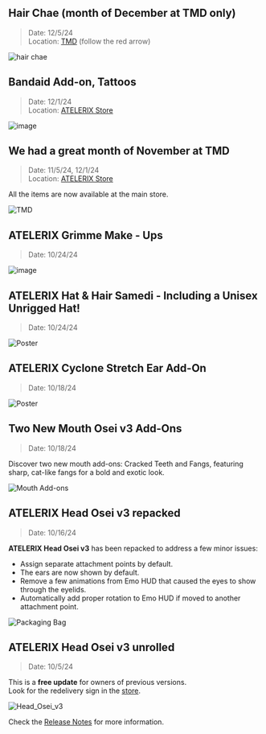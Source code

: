 ## Hair Chae (month of December at TMD only) 
> Date: 12/5/24\
> Location: [TMD](http://maps.secondlife.com/secondlife/TMD/124/97/23) (follow the red arrow)

![hair chae](https://cdn.primfeed.com/img/6e17aa84-c348-49d7-8218-85b302f753ec/1f848f40-40ac-4ab1-92a4-b092c48c5809_original.webp?v1)

## Bandaid Add-on, Tattoos
> Date: 12/1/24\
> Location: [ATELERIX Store](http://maps.secondlife.com/secondlife/Ethos/208/104/501)

![image](https://github.com/user-attachments/assets/25d13ebf-602a-445c-bcf4-63503e4d5579)

## We had a great month of November at TMD
> Date: 11/5/24, 12/1/24\
> Location: [ATELERIX Store](http://maps.secondlife.com/secondlife/Ethos/208/104/501)

All the items are now available at the main store.

![TMD](https://github.com/user-attachments/assets/8870f37a-07aa-49b0-96e8-a4834d4c482c)

## **ATELERIX Grimme Make - Ups** 
> Date: 10/24/24

![image](https://github.com/user-attachments/assets/76d905ac-2409-43d7-8d47-abb08446ba56)
 
## **ATELERIX Hat & Hair Samedi** - Including a Unisex Unrigged Hat!
> Date: 10/24/24

![Poster](https://github.com/user-attachments/assets/9ca4443c-ed8d-45f2-914a-a886735d9457)

## **ATELERIX Cyclone Stretch Ear** Add-On
> Date: 10/18/24

![Poster](https://github.com/user-attachments/assets/99bc0c64-bc59-4011-a065-80c2beb3f9f6)

## Two New **Mouth Osei v3** Add-Ons
> Date: 10/18/24

Discover two new mouth add-ons: Cracked Teeth and Fangs, featuring sharp, cat-like fangs for a bold and exotic look.

![Mouth Add-ons](https://github.com/user-attachments/assets/f399d99b-9525-49b9-af27-c58be4db8b54)

## **ATELERIX Head Osei v3** repacked
> Date: 10/16/24

**ATELERIX Head Osei v3** has been repacked to address a few minor issues:
* Assign separate attachment points by default.
* The ears are now shown by default.
* Remove a few animations from Emo HUD that caused the eyes to show through the eyelids.
* Automatically add proper rotation to Emo HUD if moved to another attachment point.

![Packaging Bag](https://github.com/user-attachments/assets/7b9c7c71-f83c-4911-ac7b-b06491249a2a)

## **ATELERIX Head Osei v3** unrolled
> Date: 10/5/24

This is a **free update** for owners of previous versions.\
Look for the redelivery sign in the [store](https://maps.secondlife.com/secondlife/Ethos/187/116/501).

![Head_Osei_v3](https://github.com/user-attachments/assets/912ec56b-b064-475d-8de7-b0353380caaa)

Check the [Release Notes](/store/atelerix/head-osei-v3-release-notes) for more information.


